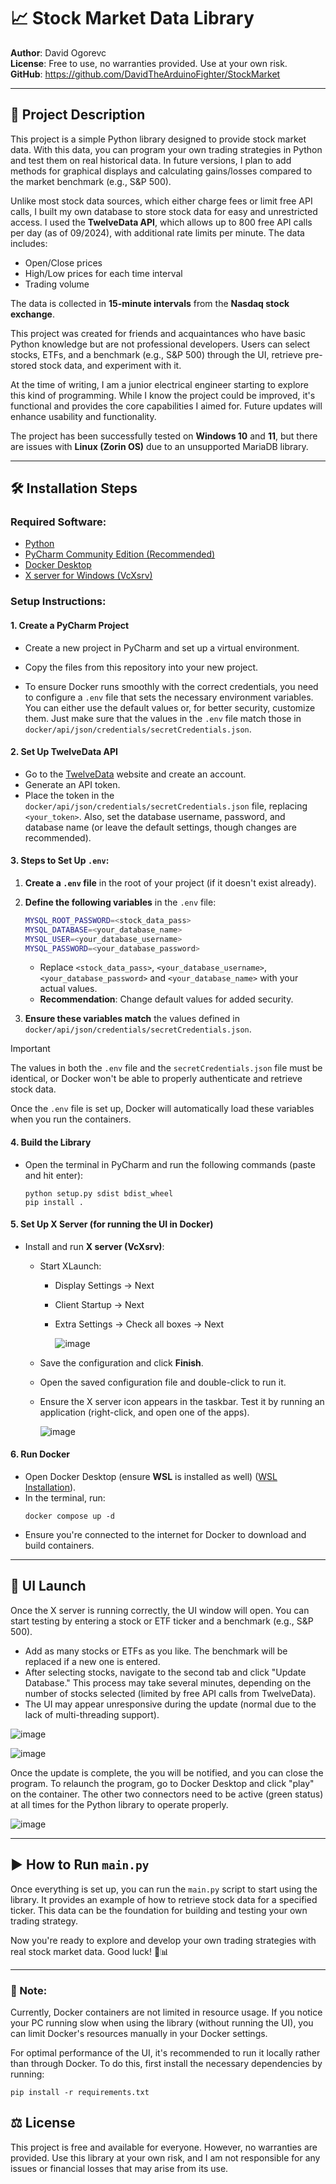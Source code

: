 # 📈 Stock Market Data Library

**Author**: David Ogorevc  
**License**: Free to use, no warranties provided. Use at your own risk.  
**GitHub**: https://github.com/DavidTheArduinoFighter/StockMarket

---

## 📝 Project Description


This project is a simple Python library designed to provide stock market data. With this data, you can program your own trading strategies in Python and test them on real historical data. In future versions, I plan to add methods for graphical displays and calculating gains/losses compared to the market benchmark (e.g., S&P 500).

Unlike most stock data sources, which either charge fees or limit free API calls, I built my own database to store stock data for easy and unrestricted access. I used the **TwelveData API**, which allows up to 800 free API calls per day (as of 09/2024), with additional rate limits per minute. The data includes:
- Open/Close prices
- High/Low prices for each time interval
- Trading volume

The data is collected in **15-minute intervals** from the **Nasdaq stock exchange**.

This project was created for friends and acquaintances who have basic Python knowledge but are not professional developers. Users can select stocks, ETFs, and a benchmark (e.g., S&P 500) through the UI, retrieve pre-stored stock data, and experiment with it.

At the time of writing, I am a junior electrical engineer starting to explore this kind of programming. While I know the project could be improved, it's functional and provides the core capabilities I aimed for. Future updates will enhance usability and functionality.

The project has been successfully tested on **Windows 10** and **11**, but there are issues with **Linux (Zorin OS)** due to an unsupported MariaDB library.

---

## 🛠️ Installation Steps

### Required Software:
- [Python](https://www.python.org/downloads/)
- [PyCharm Community Edition (Recommended)](https://www.jetbrains.com/pycharm/download/)
- [Docker Desktop](https://www.docker.com/products/docker-desktop)
- [X server for Windows (VcXsrv)](https://sourceforge.net/projects/vcxsrv/)

### Setup Instructions:

#### 1. Create a PyCharm Project
- Create a new project in PyCharm and set up a virtual environment.
- Copy the files from this repository into your new project.

- To ensure Docker runs smoothly with the correct credentials, you need to configure a `.env` file that sets the necessary environment variables. You can either use the default values or, for better security, customize them. Just make sure that the values in the `.env` file match those in `docker/api/json/credentials/secretCredentials.json`.

#### 2. Set Up TwelveData API
- Go to the [TwelveData](https://twelvedata.com/) website and create an account.
- Generate an API token.
- Place the token in the `docker/api/json/credentials/secretCredentials.json` file, replacing `<your_token>`. Also, set the database username, password, and database name (or leave the default settings, though changes are recommended).
  
#### 3. Steps to Set Up `.env`:
1. **Create a `.env` file** in the root of your project (if it doesn't exist already).
2. **Define the following variables** in the `.env` file:
    ```bash
    MYSQL_ROOT_PASSWORD=<stock_data_pass>
    MYSQL_DATABASE=<your_database_name>
    MYSQL_USER=<your_database_username>
    MYSQL_PASSWORD=<your_database_password>
    ```

    - Replace `<stock_data_pass>`, `<your_database_username>`, `<your_database_password>` and `<your_database_name>` with your actual values.
    - **Recommendation**: Change default values for added security.
  
3. **Ensure these variables match** the values defined in `docker/api/json/credentials/secretCredentials.json`.

>[!Important]
> The values in both the `.env` file and the `secretCredentials.json` file must be identical, or Docker won't be able to properly authenticate and retrieve stock data.

Once the `.env` file is set up, Docker will automatically load these variables when you run the containers.


#### 4. Build the Library
- Open the terminal in PyCharm and run the following commands (paste and hit enter):
    ```
    python setup.py sdist bdist_wheel
    pip install .
    ```

#### 5. Set Up X Server (for running the UI in Docker)
- Install and run **X server (VcXsrv)**:
  - Start XLaunch: 
    - Display Settings -> Next
    - Client Startup -> Next
    - Extra Settings -> Check all boxes -> Next
   
      ![image](https://github.com/user-attachments/assets/175071f6-34ce-49f5-9977-b2a9d9f2f667)

  - Save the configuration and click **Finish**.
  - Open the saved configuration file and double-click to run it.
  - Ensure the X server icon appears in the taskbar. Test it by running an application (right-click, and open one of the apps).

    ![image](https://github.com/user-attachments/assets/f836fb5c-aaab-4d64-a406-93754b4de665)


#### 6. Run Docker
- Open Docker Desktop (ensure **WSL** is installed as well) ([WSL Installation](https://learn.microsoft.com/en-us/windows/wsl/install)).
- In the terminal, run:
    ```
    docker compose up -d
    ```
- Ensure you're connected to the internet for Docker to download and build containers.

---

## 🚀 UI Launch

Once the X server is running correctly, the UI window will open. You can start testing by entering a stock or ETF ticker and a benchmark (e.g., S&P 500).


- Add as many stocks or ETFs as you like. The benchmark will be replaced if a new one is entered.
- After selecting stocks, navigate to the second tab and click "Update Database." This process may take several minutes, depending on the number of stocks selected (limited by free API calls from TwelveData).
- The UI may appear unresponsive during the update (normal due to the lack of multi-threading support).

![image](https://github.com/user-attachments/assets/f44aca68-f899-4724-b029-5d1436d12e36)

![image](https://github.com/user-attachments/assets/772e799b-9612-4cfc-a2e0-177d894835d3)

Once the update is complete, the you will be notified, and you can close the program. To relaunch the program, go to Docker Desktop and click "play" on the container. 
The other two connectors need to be active (green status) at all times for the Python library to operate properly.

![image](https://github.com/user-attachments/assets/20b111c5-ca0b-49aa-a89a-444e90276d47)

---

## ▶️ How to Run `main.py`

Once everything is set up, you can run the `main.py` script to start using the library. It provides an example of how to retrieve stock data for a specified ticker. 
This data can be the foundation for building and testing your own trading strategy.

Now you're ready to explore and develop your own trading strategies with real stock market data. Good luck! 🚀📊

---

### 📝 Note:

Currently, Docker containers are not limited in resource usage. If you notice your PC running slow when using the library (without running the UI), you can limit Docker's resources manually in your Docker settings.

For optimal performance of the UI, it's recommended to run it locally rather than through Docker. To do this, first install the necessary dependencies by running:

```
pip install -r requirements.txt
```

## ⚖️ License

This project is free and available for everyone. However, no warranties are provided. Use this library at your own risk, and I am not responsible for any issues or financial losses that may arise from its use.
